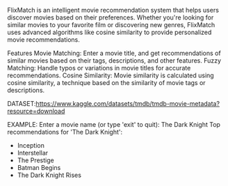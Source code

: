 FlixMatch is an intelligent movie recommendation system that helps users discover movies based on their preferences. Whether you're looking for similar movies to your favorite film or discovering new genres, FlixMatch uses advanced algorithms like cosine similarity to provide personalized movie recommendations.

Features
Movie Matching: Enter a movie title, and get recommendations of similar movies based on their tags, descriptions, and other features.
Fuzzy Matching: Handle typos or variations in movie titles for accurate recommendations.
Cosine Similarity: Movie similarity is calculated using cosine similarity, a technique based on the similarity of movie tags or descriptions.

DATASET:https://www.kaggle.com/datasets/tmdb/tmdb-movie-metadata?resource=download



EXAMPLE:
Enter a movie name (or type 'exit' to quit): The Dark Knight
Top recommendations for 'The Dark Knight':
- Inception
- Interstellar
- The Prestige
- Batman Begins
- The Dark Knight Rises
